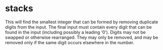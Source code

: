 # stacks
This will find the smallest integer that can be formed by removing duplicate digits from the input. The final input must contain every digit that can be found in the input (including possibly a leading ‘0’). Digits may not be swapped or otherwise rearranged. They may only be removed, and may be removed only if the same digit occurs elsewhere in the number.
